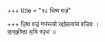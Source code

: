 +++
title = "१८ धिष्व वज्रं"

+++
धि॒ष्व वज्रं॒ गभ॑स्त्यो रक्षो॒हत्या॑य वज्रिवः ।  
सा॒स॒ही॒ष्ठा अ॒भि स्पृधः॑ ॥